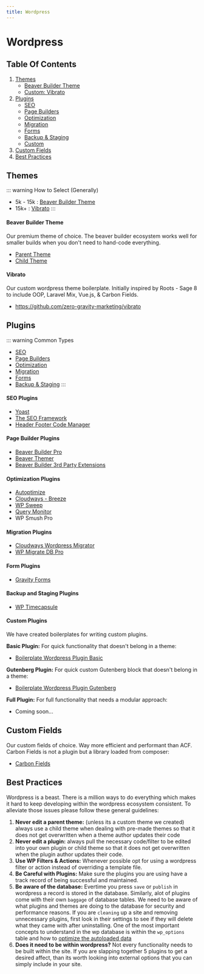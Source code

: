 ```yaml
---
title: Wordpress
---
```

# Wordpress

## Table Of Contents

1. [Themes](#themes)
   * [Beaver Builder Theme](#beaver-builder-theme)
   * [Custom: Vibrato](#vibrato)
2. [Plugins](#plugins)
   * [SEO](#seo-plugins)
   * [Page Builders](#page-builder-plugins)  
   * [Optimization](#optimization-plugins)  
   * [Migration](#migration-plugins)
   * [Forms](#form-plugins)
   * [Backup & Staging](#backup-and-staging-plugins)
   * [Custom](#custom-plugins)
3. [Custom Fields](#custom-fields)
4. [Best Practices](#best-practices)

## Themes

::: warning How to Select (Generally)

* 5k - 15k : [Beaver Builder Theme](#beaver-builder-theme)  
* 15k+ : [Vibrato](#vibrato)
  :::

#### Beaver Builder Theme

Our premium theme of choice.  The beaver builder ecosystem works well for smaller builds when you don't need to hand-code everything.

* [Parent Theme](https://www.dropbox.com/sh/lpc8q3zi0eor0tl/AADk4BxlghJRb54yo3V9EDsna?dl=0)  
* [Child Theme](https://www.dropbox.com/sh/4mkn6er5zk28cj8/AADPIN7h4Tv7zX7d306Ha6qqa?dl=0)

#### Vibrato

Our custom wordpress theme boilerplate. Initially inspired by Roots - Sage 8 to include OOP, Laravel Mix, Vue.js, & Carbon Fields.

* <https://github.com/zero-gravity-marketing/vibrato>

## Plugins

::: warning Common Types

* [SEO](#seo-plugins)
* [Page Builders](#page-builder-plugins)  
* [Optimization](#optimization-plugins)  
* [Migration](#migration-plugins)
* [Forms](#form-plugins)
* [Backup & Staging](#backup-and-staging-plugins)
  :::

#### SEO Plugins

* [Yoast](https://wordpress.org/plugins/wordpress-seo/)
* [The SEO Framework](https://wordpress.org/plugins/autodescription/)
* [Header Footer Code Manager](https://wordpress.org/plugins/header-footer-code-manager/)

#### Page Builder Plugins

* [Beaver Builder Pro](https://www.dropbox.com/sh/zpje585nmr49apa/AACAR1lOUnGLHTa1tKXhrHqka?dl=0)
* [Beaver Themer](https://www.dropbox.com/sh/pfqbqhrrttqo8r9/AADhqt20dzFj0ON1THSfd2x4a?dl=0)
* [Beaver Builder 3rd Party Extensions](https://www.dropbox.com/sh/tz7f42dkx1zlguh/AACYMP09yM-22Nmqd5ve4S1ha?dl=0)

#### Optimization Plugins

* [Autoptimize](https://wordpress.org/plugins/autoptimize/)
* [Cloudways - Breeze](https://wordpress.org/plugins/breeze/)
* [WP Sweep](https://wordpress.org/plugins/wp-sweep/)
* [Query Monitor](https://wordpress.org/plugins/query-monitor/)
* WP Smush Pro

#### Migration Plugins

* [Cloudways Wordpress Migrator](https://wordpress.org/plugins/bv-cloudways-automated-migration/)
* [WP Migrate DB Pro](https://www.dropbox.com/sh/4ld51dfpnez1wo5/AAC9XzJlPdB_t2cVXzpPFgLla?dl=0)

#### Form Plugins

* [Gravity Forms](https://www.dropbox.com/s/ujtryea24aifqhf/gravityforms_2.2.3.14.zip?dl=0)

#### Backup and Staging Plugins

* [WP Timecapsule](https://wordpress.org/plugins/wp-time-capsule/)

#### Custom Plugins

We have created boilerplates for writing custom plugins.

**Basic Plugin:** For quick functionality that doesn't belong in a theme: 

* [Boilerplate Wordpress Plugin Basic](https://github.com/zero-gravity-marketing/boilerplate-wordpress-plugin-basic)

**Gutenberg Plugin:** For quick custom Gutenberg block that doesn't belong in a theme: 

* [Boilerplate Wordpress Plugin Gutenberg](https://github.com/zero-gravity-marketing/boilerplate-wordpress-plugin-gutenberg)

**Full Plugin:** For full functionality that needs a modular approach: 

* Coming soon...

## Custom Fields

Our custom fields of choice.  Way more efficient and performant than ACF.
Carbon Fields is not a plugin but a library loaded from composer:

* [Carbon Fields](https://carbonfields.net/)

## Best Practices

Wordpress is a beast.  There is a million ways to do everything which makes it hard to keep developing within the wordpress ecosystem consistent.  To alleviate those issues please follow these general guidelines:

1. **Never edit a parent theme:** (unless its a custom theme we created) always use a child theme when dealing with pre-made themes so that it does not get overwritten when a theme author updates their code
2. **Never edit a plugin:** always pull the necessary code/filter to be edited into your own plugin or child theme so that it does not get overwritten when the plugin author updates their code.
3. **Use WP Filters & Actions:** Whenever possible opt for using a wordpress filter or action instead of overriding a template file.
4. **Be Careful with Plugins:** Make sure the plugins you are using have a track record of being successful and maintained.
5. **Be aware of the database:** Evertime you press `save` or `publish` in wordpress a record is stored in the database.  Similarly, alot of plugins come with their own `baggage` of database tables.  We need to be aware of what plugins and themes are doing to the database for security and performance reasons.  If you are `cleaning` up a site and removing unnecessary plugins, first look in their settings to see if they will delete what they came with after uninstalling.  One of the most important concepts to understand in the wp database is within the `wp_options` table and how to [optimize the autoloaded data](https://kinsta.com/knowledgebase/wp-options-autoloaded-data/)
6. **Does it need to be within wordpress?** Not every functionality needs to be built within the site. If you are slapping together 5 plugins to get a desired affect, than its worth looking into external options that you can simply include in your site.
